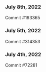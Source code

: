 ### July 8th, 2022

Commit #193365

### July 5th, 2022

Commit #314353


### July 4th, 2022

Commit #72281
